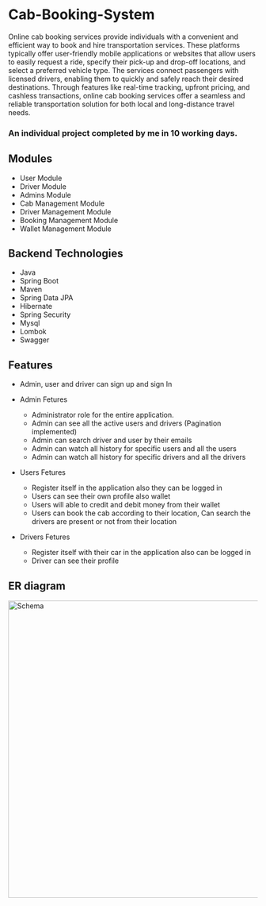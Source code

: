 # Cab-Booking-System

<p>Online cab booking services provide individuals with a convenient and efficient way to book and hire transportation services. These platforms typically offer user-friendly mobile applications or websites that allow users to easily request a ride, specify their pick-up and drop-off locations, and select a preferred vehicle type. The services connect passengers with licensed drivers, enabling them to quickly and safely reach their desired destinations. Through features like real-time tracking, upfront pricing, and cashless transactions, online cab booking services offer a seamless and reliable transportation solution for both local and long-distance travel needs.</p>

### An individual project completed by me in 10 working days.

## Modules
 - User Module
 - Driver Module
 - Admins Module
 - Cab Management Module
 - Driver Management Module
 - Booking Management Module
 - Wallet Management Module


## Backend Technologies
- Java
- Spring Boot
- Maven
- Spring Data JPA
- Hibernate
- Spring Security
- Mysql
- Lombok
- Swagger



## Features
<ul>
  <li>Admin, user and driver can sign up and sign In</li>
  <li>
    <p>Admin Fetures</p>
    <ul>
      <li>Administrator role for the entire application.</li>
      <li>Admin can see all the active users and drivers (Pagination implemented)</li>
      <li>Admin can search driver and user by their emails</li>
      <li>Admin can watch all history for specific users and all the users</li>
      <li>Admin can watch all history for specific drivers and all the drivers</li>
    </ul>
  </li>
  <li>
    <p>Users Fetures</p>
    <ul>
      <li>Register itself in the application also they can be logged in</li>
      <li>Users can see their own profile also wallet</li>
     <li>Users will able to credit and debit money from their wallet</li>
     <li>Users can book the cab according to their location, Can search the drivers are present or not from their location</li>
    </ul>
  </li>
  <li>
    <p>Drivers Fetures</p>
    <ul>
      <li>Register itself with their car in the application also can be logged in</li>
      <li>Driver can see their profile</li>
    </ul>
  </li>
</ul>

## ER diagram



<img width="599" alt="Schema" src="https://github.com/Himanshu04210/Cab-Booking-System/assets/115461666/03003f1e-2c8b-422a-8ddc-1d6da35dfe79">
